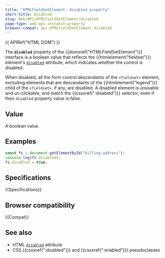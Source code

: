 ```yaml
---
title: "HTMLFieldSetElement: disabled property"
short-title: disabled
slug: Web/API/HTMLFieldSetElement/disabled
page-type: web-api-instance-property
browser-compat: api.HTMLFieldSetElement.disabled
---
```


{{ APIRef("HTML DOM") }}

The **`disabled`** property of the {{domxref("HTMLFieldSetElement")}} interface is a boolean value that reflects the {{htmlelement("fieldset")}} element's [`disabled`](/en-US/docs/Web/HTML/Reference/Element/fieldset#disabled) attribute, which indicates whether the control is disabled.

When disabled, all the form control descendants of the `<fieldset>` element, excluding elements that are descendants of the {{htmlelement("legend")}} child of the `<fieldset>`, if any, are disabled. A disabled element is unusable and un-clickable, and match the {{cssxref(":disabled")}} selector, even if their `disabled` property value is false.

## Value

A boolean value.

## Examples

```js
const fs = document.getElementById("billing-address");
console.log(fs.disabled);
fs.disabled = true;
```

## Specifications

{{Specifications}}

## Browser compatibility

{{Compat}}

## See also

- HTML [`disabled`](/en-US/docs/Web/HTML/Reference/Attributes/disabled) attribute
- CSS {{cssxref(":disabled")}} and {{cssxref(":enabled")}} pseudoclasses
